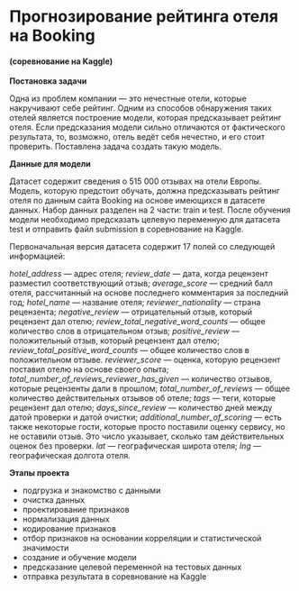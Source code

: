 # Прогнозирование рейтинга отеля на Booking 
#### (соревнование на Kaggle)

**Постановка задачи**

Одна из проблем компании — это нечестные отели, которые накручивают себе рейтинг. Одним из способов обнаружения таких отелей является построение модели, которая предсказывает рейтинг отеля. Если предсказания модели сильно отличаются от фактического результата, то, возможно, отель ведёт себя нечестно, и его стоит проверить.
Поставлена задача создать такую модель.


**Данные для модели**

Датасет содержит сведения о 515 000 отзывах на отели Европы. Модель, которую предстоит обучать, должна предсказывать рейтинг отеля по данным сайта Booking на основе имеющихся в датасете данных. Набор данных разделен на 2 части: train и test. После обучения модели необходимо предсказать целевую переменную для датасета test и отправить файл submission в соревнование на Kaggle.

Первоначальная версия датасета содержит 17 полей со следующей информацией:

*hotel_address* — адрес отеля;
*review_date* — дата, когда рецензент разместил соответствующий отзыв;
*average_score* — средний балл отеля, рассчитанный на основе последнего комментария за последний год;
*hotel_name* — название отеля;
*reviewer_nationality* — страна рецензента;
*negative_review* — отрицательный отзыв, который рецензент дал отелю;
*review_total_negative_word_counts* — общее количество слов в отрицательном отзыв;
*positive_review* — положительный отзыв, который рецензент дал отелю;
*review_total_positive_word_counts* — общее количество слов в положительном отзыве.
*reviewer_score* — оценка, которую рецензент поставил отелю на основе своего опыта;
*total_number_of_reviews_reviewer_has_given* — количество отзывов, которые рецензенты дали в прошлом;
*total_number_of_reviews* — общее количество действительных отзывов об отеле;
*tags* — теги, которые рецензент дал отелю;
*days_since_review* — количество дней между датой проверки и датой очистки;
*additional_number_of_scoring* — есть также некоторые гости, которые просто поставили оценку сервису, но не оставили отзыв. Это число указывает, сколько там действительных оценок без проверки.
*lat* — географическая широта отеля;
*lng* — географическая долгота отеля.

**Этапы проекта**
- подгрузка и знакомство с данными
- очистка данных
- проектирование признаков
- нормализация данных
- кодирование признаков
- отбор признаков на основании корреляции и статистической значимости
- создание и обучение модели
- предсказание целевой переменной на тестовых данных
- отправка результата в соревнование на Kaggle

